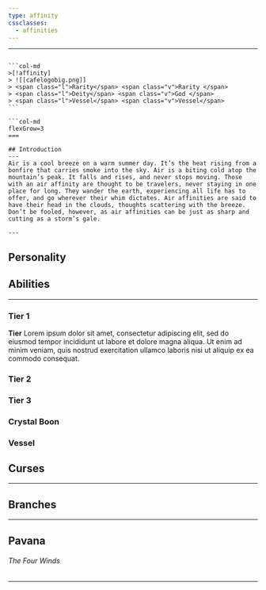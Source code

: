 ```yaml
---
type: affinity
cssclasses:
  - affinities
---
```


---

````col

```col-md
>[!affinity]
> ![[cafelogobig.png]]
> <span class="l">Rarity</span> <span class="v">Rarity </span> 
> <span class="l">Deity</span> <span class="v">God </span>
> <span class="l">Vessel</span> <span class="v">Vessel</span>
```

```col-md
flexGrow=3
===

## Introduction
---
Air is a cool breeze on a warm summer day. It’s the heat rising from a bonfire that carries smoke into the sky. Air is a biting cold atop the mountain’s peak. It falls and rises, and never stops moving. Those with an air affinity are thought to be travelers, never staying in one place for long. They wander the earth, experiencing all life has to offer, and go wherever their whim dictates. Air affinities are said to have their head in the clouds, thoughts scattering with the breeze. Don’t be fooled, however, as air affinities can be just as sharp and cutting as a storm’s gale. 

---
````

## Personality

## Abilities 
---

### Tier 1

**Tier**
Lorem ipsum dolor sit amet, consectetur adipiscing elit, sed do eiusmod tempor incididunt ut labore et dolore magna aliqua. Ut enim ad minim veniam, quis nostrud exercitation ullamco laboris nisi ut aliquip ex ea commodo consequat. 

### Tier 2


### Tier 3


### Crystal Boon


### Vessel


## Curses
---

## Branches
---

## Pavana
######  The Four Winds
----
